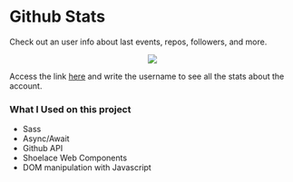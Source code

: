 # Github Stats

Check out an user info about last events, repos, followers, and more.

<p align="center">
  <img src="./demo.gif">
</p>

Access the link [here](https://lnardon.github.io/GithubStats/ "Homepage") and write the username to see all the stats about the account.

### What I Used on this project

- Sass
- Async/Await
- Github API
- Shoelace Web Components
- DOM manipulation with Javascript
